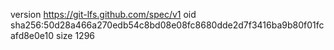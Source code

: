 version https://git-lfs.github.com/spec/v1
oid sha256:50d28a466a270edb54c8bd08e08fc8680dde2d7f3416ba9b80f01fcafd8e0e10
size 1296
